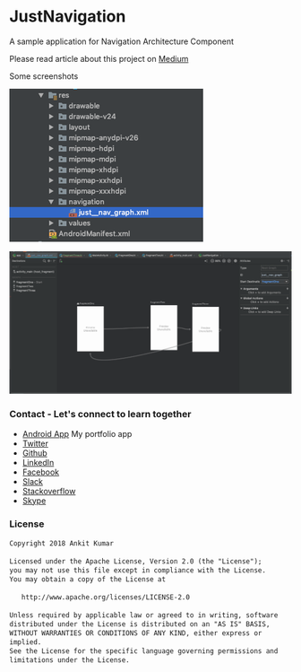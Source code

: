 # JustNavigation
A sample application for Navigation Architecture Component


Please read article about this project on [Medium](https://medium.com/@cogitator/implementing-navigation-in-your-android-app-with-the-navigation-architecture-component-8f74a1eabab4)


Some screenshots

![](https://raw.githubusercontent.com/AnkitDroidGit/JustNavigation/master/docs/just_nav_graph.png)

![](https://raw.githubusercontent.com/AnkitDroidGit/JustNavigation/master/docs/navigation.png)



### Contact - Let's connect to learn together
- [Android App](https://play.google.com/store/apps/details?id=com.freeankit.ankitprofile) My portfolio app
- [Twitter](https://twitter.com/KumarAnkitRKE)
- [Github](https://github.com/AnkitDroidGit)
- [LinkedIn](https://www.linkedin.com/in/kumarankitkumar/)
- [Facebook](https://www.facebook.com/freeankit)
- [Slack](http://ankitdroid.slack.com/)
- [Stackoverflow](https://stackoverflow.com/users/3282461/android)
- [Skype](https://join.skype.com/invite/HxwdwWAsGi0g)


### License

    Copyright 2018 Ankit Kumar

    Licensed under the Apache License, Version 2.0 (the "License");
    you may not use this file except in compliance with the License.
    You may obtain a copy of the License at

       http://www.apache.org/licenses/LICENSE-2.0

    Unless required by applicable law or agreed to in writing, software
    distributed under the License is distributed on an "AS IS" BASIS,
    WITHOUT WARRANTIES OR CONDITIONS OF ANY KIND, either express or implied.
    See the License for the specific language governing permissions and
    limitations under the License.